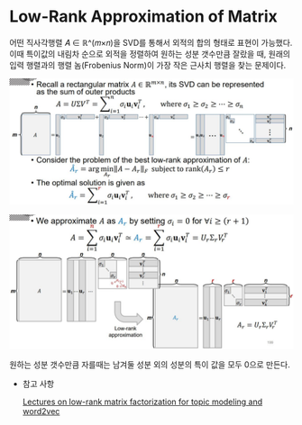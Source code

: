 # Low-Rank Approximation of Matrix

어떤 직사각행렬 𝐴 ∈ ℝ^(𝑚×𝑛)을 SVD를 통해서 외적의 합의 형태로 표현이 가능했다.  이때 특이값의 내림차 순으로 외적을 정렬하여 원하는 성분 갯수만큼 잘랐을 때, 원래의 입력 행렬과의 행렬 놈(Frobenius Norm)이 가장 작은 근사치 행렬을 찾는 문제이다. 

![](./Figure/Low-Rank_Approximation_of_Matrix1.JPG)

![](./Figure/Low-Rank_Approximation_of_Matrix2.JPG)

원하는 성분 갯수만큼 자를때는 남겨둘 성분 외의 성분의 특이 값을 모두 0으로 만든다. 



- 참고 사항

  [Lectures on low-rank matrix factorization for topic modeling and word2vec](https://www.youtube.com/playlist?list=PLep-kTP3NkcNqn2MtzkscRlTDYTiqKjzD)

  
